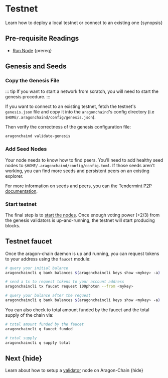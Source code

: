 <!--
order: 3
-->

# Testnet

Learn how to deploy a local testnet or connect to an existing one {synopsis}

## Pre-requisite Readings

- [Run Node](./run_node.md) {prereq}

## Genesis and Seeds

### Copy the Genesis File

<!-- TODO: link to genesis procedure -->
::: tip
If you want to start a network from scratch, you will need to start the genesis procedure.
:::

If you want to connect to an existing testnet, fetch the testnet's `genesis.json` file and copy it into the `aragonchaind`'s config directory (i.e `$HOME/.aragonchaind/config/genesis.json`).

Then verify the correctness of the genesis configuration file:

```bash
aragonchaind validate-genesis
```

### Add Seed Nodes

Your node needs to know how to find peers. You'll need to add healthy seed nodes to `$HOME/.aragonchaind/config/config.toml`. If those seeds aren't working, you can find more seeds and persistent peers on an existing explorer.

For more information on seeds and peers, you can the Tendermint [P2P documentation](https://docs.tendermint.com/master/spec/p2p/peer.html).

### Start testnet

The final step is to [start the nodes](./run_node.md#start-node). Once enough voting power (+2/3) from the genesis validators is up-and-running, the testnet will start producing blocks.

## Testnet faucet

Once the aragon-chain daemon is up and running, you can request tokens to your address using the `faucet` module:

```bash
# query your initial balance
aragonchaincli q bank balances $(aragonchaincli keys show <mykey> -a)  

# send a tx to request tokens to your account address
aragonchaincli tx faucet request 100photon --from <mykey>

# query your balance after the request
aragonchaincli q bank balances $(aragonchaincli keys show <mykey> -a)
```

You can also check to total amount funded by the faucet and the total supply of the chain via:

```bash
# total amount funded by the faucet
aragonchaincli q faucet funded

# total supply
aragonchaincli q supply total
```

## Next {hide}

Learn about how to setup a [validator](./validator-setup.md) node on Aragon-Chain {hide}
